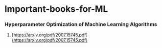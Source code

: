 # Important-books-for-ML

### Hyperparameter Optimization of Machine Learning Algorithms

1) [https://arxiv.org/pdf/2007.15745.pdf](https://arxiv.org/pdf/2007.15745.pdf)

